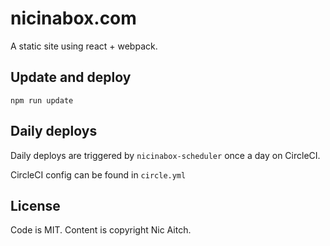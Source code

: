 # nicinabox.com

A static site using react + webpack.

## Update and deploy

`npm run update`

## Daily deploys

Daily deploys are triggered by `nicinabox-scheduler` once a day on CircleCI.

CircleCI config can be found in `circle.yml`

## License

Code is MIT. Content is copyright Nic Aitch.
